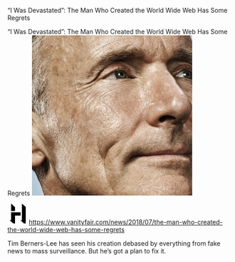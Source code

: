 “I Was Devastated”: The Man Who Created the World Wide Web Has Some Regrets

“I Was Devastated”: The Man Who Created the World Wide Web Has Some Regrets
![](../_resources/aacafc10b2e8dbb936275dc9fc8fcddb.png)

![](../_resources/56af40bf931cc6623428ef93b41889da.png)https://www.vanityfair.com/news/2018/07/the-man-who-created-the-world-wide-web-has-some-regrets

Tim Berners-Lee has seen his creation debased by everything from fake news to mass surveillance. But he’s got a plan to fix it.